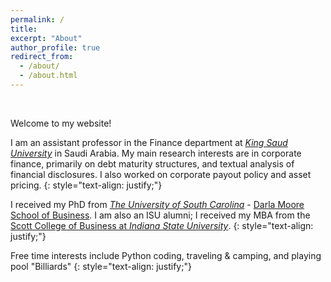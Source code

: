 ```yaml
---
permalink: /
title:
excerpt: "About"
author_profile: true
redirect_from: 
  - /about/
  - /about.html
---
```

 <p>&nbsp;</p> 
 
Welcome to my website!


I am an assistant professor in the Finance department at [*King Saud University*](https://ksu.edu.sa/en/) in Saudi Arabia. My main research interests are in corporate finance, primarily on debt maturity structures, and textual analysis of financial disclosures. I also worked on corporate payout policy and asset pricing.
{: style="text-align: justify;"}

I received my PhD from [*The University of South Carolina*](https://sc.edu) - [Darla Moore School of Business](https://sc.edu/study/colleges_schools/moore/index.php). I am also an ISU alumni; I received my MBA from the [Scott College of Business at *Indiana State University*](https://www.indstate.edu/business/).
{: style="text-align: justify;"}

Free time interests include Python coding, traveling & camping, and playing pool "Billiards"
{: style="text-align: justify;"}